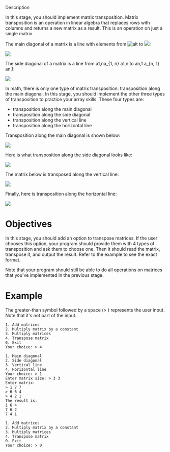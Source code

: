 Description

In this stage, you should implement matrix transposition. Matrix transposition is an operation in linear algebra that replaces rows with columns and returns a new matrix as a result. This is an operation on just a single matrix.

The main diagonal of a matrix is a line with elements from ![alt](https://latex.codecogs.com/svg.latex?a_{1,%201}) to ![](https://latex.codecogs.com/svg.latex?a_{n,n}):

![](https://i.gyazo.com/2079a2bdbf647aeae40cb5ef49aff43c.png)

The side diagonal of a matrix is a line from a1,na_{1, n} a1,n​ to an,1 a_{n, 1} an,1​:

![](https://i.gyazo.com/30965faf063c73dd58f7176f5c9648b4.png)

In math, there is only one type of matrix transposition: transposition along the main diagonal. In this stage, you should implement the other three types of transposition to practice your array skills. These four types are:

-    transposition along the main diagonal
-    transposition along the side diagonal
-    transposition along the vertical line
-    transposition along the horizontal line

Transposition along the main diagonal is shown below:

![](https://i.gyazo.com/3c353231f51f35a76ca7a9f0db7c6872.png)

Here is what transposition along the side diagonal looks like:

![](https://i.gyazo.com/8803bd46a76ac8704f3c4c2e5a74cf00.png)

The matrix below is transposed along the vertical line:

![](https://i.gyazo.com/7619dd95cede6f3cd87f3c8ad03fdfa2.png)

Finally, here is transposition along the horizontal line:

![](https://i.gyazo.com/aa518aa48d0e8159ef2d39879a092660.png)
#  Objectives

In this stage, you should add an option to transpose matrices. If the user chooses this option, your program should provide them with 4 types of transposition and ask them to choose one. Then it should read the matrix, transpose it, and output the result. Refer to the example to see the exact format.

Note that your program should still be able to do all operations on matrices that you've implemented in the previous stage.
#  Example

The greater-than symbol followed by a space (> ) represents the user input. Note that it's not part of the input.

    1. Add matrices
    2. Multiply matrix by a constant
    3. Multiply matrices
    4. Transpose matrix
    0. Exit
    Your choice: > 4
    
    1. Main diagonal
    2. Side diagonal
    3. Vertical line
    4. Horizontal line
    Your choice: > 1
    Enter matrix size: > 3 3
    Enter matrix:
    > 1 7 7
    > 6 6 4
    > 4 2 1
    The result is:
    1 6 4
    7 6 2
    7 4 1
    
    1. Add matrices
    2. Multiply matrix by a constant
    3. Multiply matrices
    4. Transpose matrix
    0. Exit
    Your choice: > 0
